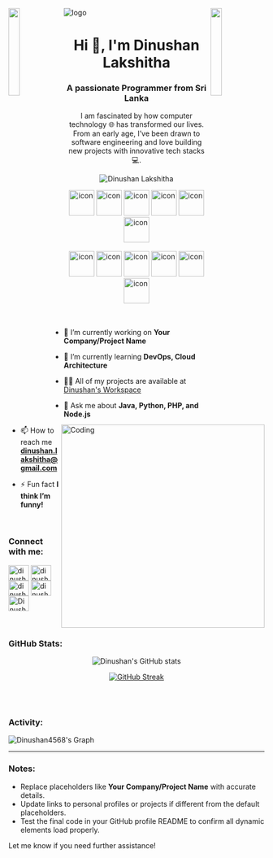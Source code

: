 ![logo](https://raw.githubusercontent.com/Dinushan4568/Dinushan4568/main/dinushan-logo.png)
<img align="left" src="https://user-images.githubusercontent.com/65187002/144930161-2f783401-8d27-4fdf-a2f7-cc0ba32f1f1f.gif" width="21%" style="display:inline;">
<img align="right" src="https://user-images.githubusercontent.com/65187002/144930161-2f783401-8d27-4fdf-a2f7-cc0ba32f1f1f.gif" width="21%" style="display:inline;">

<h1 align="center">Hi 👋, I'm Dinushan Lakshitha</h1>
<h3 align="center">A passionate Programmer from Sri Lanka</h3>
<p align="center">I am fascinated by how computer technology 🌐 has transformed our lives. From an early age, I’ve been drawn to software engineering and love building new projects with innovative tech stacks 💻.</p>
<p align="center"> 
 <img src="https://komarev.com/ghpvc/?username=Dinushan4568&label=Profile%20views&color=0e75b6&style=flat" alt="Dinushan Lakshitha" /> 
</p>

<div align="center">
  <img src="https://techstack-generator.vercel.app/java-icon.svg" alt="icon" width="50" height="50" />
  <img src="https://techstack-generator.vercel.app/python-icon.svg" alt="icon" width="50" height="50" />
  <img src="https://techstack-generator.vercel.app/ts-icon.svg" alt="icon" width="50" height="50" />
  <img src="https://techstack-generator.vercel.app/js-icon.svg" alt="icon" width="50" height="50" />
  <img src="https://techstack-generator.vercel.app/react-icon.svg" alt="icon" width="50" height="50" />
  <img src="https://techstack-generator.vercel.app/mysql-icon.svg" alt="icon" width="50" height="50" />
</div>

<br>

<div align="center">
  <img src="https://techstack-generator.vercel.app/docker-icon.svg" alt="icon" width="50" height="50" />
  <img src="https://techstack-generator.vercel.app/aws-icon.svg" alt="icon" width="50" height="50" />
  <img src="https://techstack-generator.vercel.app/github-icon.svg" alt="icon" width="50" height="50" />
  <img src="https://techstack-generator.vercel.app/prettier-icon.svg" alt="icon" width="50" height="50" />
  <img src="https://techstack-generator.vercel.app/restapi-icon.svg" alt="icon" width="50" height="50" />
  <img src="https://techstack-generator.vercel.app/graphql-icon.svg" alt="icon" width="50" height="50" />
</div>

<img align="right" alt="Coding" width="400" src="https://user-images.githubusercontent.com/74038190/229223263-cf2e4b07-2615-4f87-9c38-e37600f8381a.gif">
<br><br>

- 🔭 I’m currently working on **Your Company/Project Name**

- 🌱 I’m currently learning **DevOps, Cloud Architecture**

- 👨‍💻 All of my projects are available at [Dinushan's Workspace](http://dinushan.traditionalme.life)

- 💬 Ask me about **Java, Python, PHP, and Node.js**

- 📫 How to reach me **dinushan.lakshitha@gmail.com**

- ⚡ Fun fact **I think I’m funny!**

<br>
<h3 align="left">Connect with me:</h3>
<p align="left">
<a href="https://linkedin.com/in/dinushan4568" target="blank"><img align="center" src="https://raw.githubusercontent.com/rahuldkjain/github-profile-readme-generator/master/src/images/icons/Social/linked-in-alt.svg" alt="dinushan4568" height="30" width="40" /></a>
<a href="https://stackoverflow.com/users/your-id/dinushan-lakshitha" target="blank"><img align="center" src="https://raw.githubusercontent.com/rahuldkjain/github-profile-readme-generator/master/src/images/icons/Social/stack-overflow.svg" alt="dinushan-lakshitha" height="30" width="40" /></a>
<a href="https://fb.com/dinushan.lakshitha" target="blank"><img align="center" src="https://raw.githubusercontent.com/rahuldkjain/github-profile-readme-generator/master/src/images/icons/Social/facebook.svg" alt="dinushan.lakshitha" height="30" width="40" /></a>
<a href="https://instagram.com/dinushan.lk" target="blank"><img align="center" src="https://raw.githubusercontent.com/rahuldkjain/github-profile-readme-generator/master/src/images/icons/Social/instagram.svg" alt="dinushan.lk" height="30" width="40" /></a>
<a href="https://www.youtube.com/@dinushan-lakshitha" target="blank"><img align="center" src="https://raw.githubusercontent.com/rahuldkjain/github-profile-readme-generator/master/src/images/icons/Social/youtube.svg" alt="Dinushan Lakshitha" height="30" width="40" /></a>
</p>
<br>

<h3 align="left">GitHub Stats:</h3>
<div align="center">
 
![Dinushan's GitHub stats](https://github-readme-stats.vercel.app/api?username=Dinushan4568&theme=midnight-purple&show_icons=true)

[![GitHub Streak](https://streak-stats.demolab.com/?user=Dinushan4568&theme=midnight-purple)](https://git.io/streak-stats)

</div>

<br><br>

<h3 align="left">Activity:</h3>

![Dinushan4568's Graph](https://github-readme-activity-graph.vercel.app/graph?username=Dinushan4568&bg_color=0D1117&color=7F3FBF&line=7F3FBF&point=7F3FBF&area=true)

---

### Notes:
- Replace placeholders like **Your Company/Project Name** with accurate details.
- Update links to personal profiles or projects if different from the default placeholders.
- Test the final code in your GitHub profile README to confirm all dynamic elements load properly. 

Let me know if you need further assistance!

